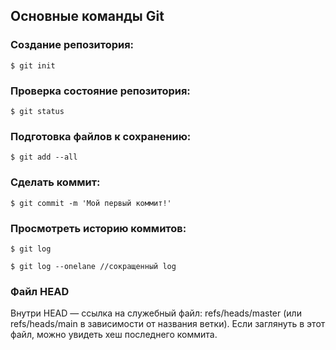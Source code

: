 ## Основные команды Git 
### Создание репозитория:
```
$ git init
```
### Проверка состояние репозитория:
```
$ git status
```
### Подготовка файлов к сохранению:
```
$ git add --all
```
### Сделать коммит:
```
$ git commit -m 'Мой первый коммит!'
```
### Просмотреть историю коммитов:
```
$ git log
```
```
$ git log --onelane //сокращенный log
```
### Файл HEAD
Внутри HEAD — ссылка на служебный файл: refs/heads/master (или refs/heads/main в зависимости от названия ветки). Если заглянуть в этот файл, можно увидеть хеш последнего коммита.
